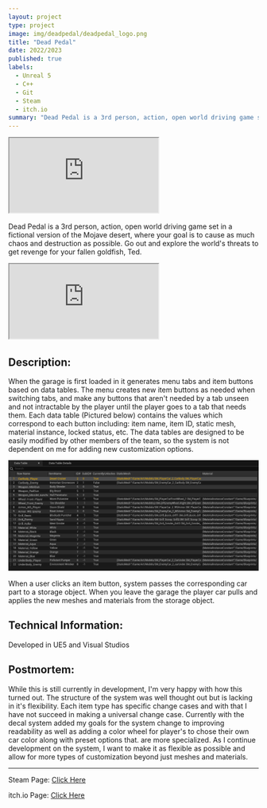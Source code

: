 ```yaml
---
layout: project
type: project
image: img/deadpedal/deadpedal_logo.png
title: "Dead Pedal"
date: 2022/2023
published: true
labels:
  - Unreal 5
  - C++
  - Git
  - Steam
  - itch.io
summary: "Dead Pedal is a 3rd person, action, open world driving game set in a fictional version of the Mojave desert."
---
```


<div class="ratio ratio-21x9">
  <iframe src="https://www.youtube.com/embed/hmdd7PEL4Rg" title="Dead Pedal Trailer" allowfullscreen></iframe>
</div>

<p class="pt-3 pb-1">Dead Pedal is a 3rd person, action, open world driving game set in a fictional version of the Mojave desert, where your goal is to cause as much chaos and destruction as possible. Go out and explore the world's threats to get revenge for your fallen goldfish, Ted. 
  
<div class="ratio ratio-21x9">
  <iframe src="https://www.youtube.com/embed/meNLQpxT9xs" title="Garage Video" allowfullscreen></iframe>
</div>

<h2>Description:</h2>

When the garage is first loaded in it generates menu tabs and item buttons based on data tables. The menu creates new item buttons as needed when switching tabs, and make any buttons that aren't needed by a tab unseen and not intractable by the player until the player goes to a tab that needs them. Each data table (Pictured below) contains the values which correspond to each button including: item name, item ID, static mesh, material instance, locked status, etc. The data tables are designed to be easily modified by other members of the team, so the system is not dependent on me for adding new customization options. 

 <div class="text-center">
   <img class="img-fluid" src="../img/deadpedal/dpDataTable.PNG" width="800px">
 </div>

When a user clicks an item button, system passes the corresponding car part to a storage object. When you leave the garage the player car pulls and applies the new meshes and materials from the storage object. 

<h2>Technical Information:</h2> 

Developed in UE5 and Visual Studios

<h2>Postmortem:</h2> 

While this is still currently in development, I'm very happy with how this turned out. The structure of the system was well thought out but is lacking in it's flexibility. Each item type has specific change cases and with that I have not succeed in making a universal change case. Currently with the decal system added my goals for the system change to improving readability as well as adding a color wheel for player's to chose their own car color along with preset options that. are more specialized. As I continue development on the system, I want to make it as flexible as possible and allow for more types of customization beyond just meshes and materials.

</p>

<hr class="my-4">

Steam Page: <a href="https://store.steampowered.com/app/2250160/Dead_Pedal/">Click Here</a>

itch.io Page: <a href="https://larnio.itch.io/dead-pedal">Click Here</a>

